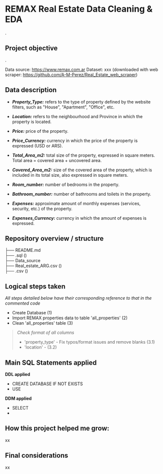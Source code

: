 # REMAX Real Estate Data Cleaning & EDA

.

## Project objective

.

Data source: https://www.remax.com.ar
Dataset: xxx
(downloaded with web scraper: https://github.com/A-M-Perez/Real_Estate_web_scraper)

## Data description

- ***Property_Type:*** refers to the type of property defined by the website filters, such as "House", "Apartment", "Office", etc.

- ***Location:*** refers to the neighbourhood and Province in which the property is located.

- ***Price:*** price of the property.

- ***Price_Currency:*** currency in which the price of the property is expressed (USD or ARS).

- ***Total_Area_m2:*** total size of the property, expressed in square meters. Total area = covered area + uncovered area.

- ***Covered_Area_m2:*** size of the covered area of the property, which is included in its total size, also expressed in square meters.

- ***Room_number:*** number of bedrooms in the property.

- ***Bathroom_number:*** number of bathrooms and toilets in the property.

- ***Expenses:*** approximate amount of monthly expenses (services, security, etc.) of the property.

- ***Expenses_Currency:*** currency in which the amount of expenses is expressed.

## Repository overview / structure

├── README.md\
├── .sql ()\
├── Data_source\
    ├── Real_estate_ARG.csv ()\
    ├── .csv ()

## Logical steps taken

*All steps detailed below have their corresponding reference to that in the commented code*

- Create Database (1)
- Import REMAX properties data to table 'all_properties' (2)
- Clean 'all_properties' table (3)
> *Check format of all columns* <br>
>- 'property_type' - Fix typos/format issues and remove blanks (3.1)
>- 'location' -  (3.2)


## Main SQL Statements applied

**DDL applied**
- CREATE DATABASE IF NOT EXISTS
- USE

**DDM applied**
- SELECT
- 

## How this project helped me grow:

xx

## Final considerations

xx
